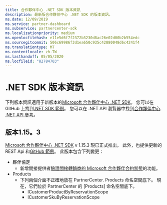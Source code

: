 ```yaml
---
title: 合作夥伴中心 .NET SDK 版本資訊
description: 最新版合作夥伴中心 .NET SDK 的版本資訊。
ms.date: 12/09/2019
ms.service: partner-dashboard
ms.subservice: partnercenter-sdk
ms.localizationpriority: medium
ms.openlocfilehash: e11e5d6f7f2372b3230d8ac26e02d00b2b554edc
ms.sourcegitcommit: 506c69986f3d1ea650c935c42880048d6c4241f4
ms.translationtype: MT
ms.contentlocale: zh-TW
ms.lasthandoff: 05/05/2020
ms.locfileid: "82784703"
---
```

# <a name="net-sdk-release-notes"></a>.NET SDK 版本資訊

下列版本資訊適用于新版本的[Microsoft 合作夥伴中心 .NET SDK](https://www.nuget.org/packages/Microsoft.Store.PartnerCenter)。 您可以在 GitHub 上找到[.NET SDK 範例](https://github.com/Microsoft/Partner-Center-DotNet-Samples)。 您可以在 .NET API 瀏覽器中找到[合作夥伴中心 .NET API 參考](https://docs.microsoft.com/dotnet/api/?view=partnercenter-dotnet-latest)。

## <a name="version-1153"></a>版本1.15。3

[Microsoft 合作夥伴中心 .NET SDK](https://www.nuget.org/packages/Microsoft.Store.PartnerCenter/) v 1.15.3 現已正式推出。 此外，也提供更新的 REST Api 和[GitHub 範例](https://github.com/Microsoft/Partner-Center-DotNet-Samples)。 此版本包含下列變更：

* 夥伴協定
  * 新增間接提供者[驗證間接轉銷商的 Microsoft 合作夥伴合約狀態](verify-indirect-reseller-mpa-status.md)的功能。
* Products
  * 下列兩個介面不正確地放在 PartnerCenter. Products 命名空間底下。 現在，它們位於 PartnerCenter 的 [Products] 命名空間底下。
    * ICustomerProductByReservationScope
    * ICustomerSkuByReservationScope
